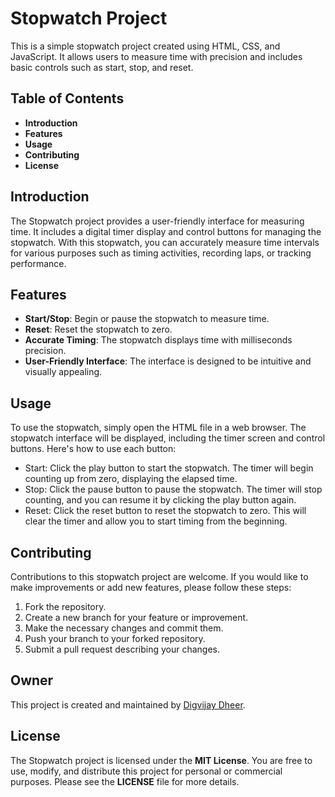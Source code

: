 # Stopwatch Project

This is a simple stopwatch project created using HTML, CSS, and JavaScript. It allows users to measure time with precision and includes basic controls such as start, stop, and reset.

## Table of Contents

- **Introduction**
- **Features**
- **Usage**
- **Contributing**
- **License**

## Introduction

The Stopwatch project provides a user-friendly interface for measuring time. It includes a digital timer display and control buttons for managing the stopwatch. With this stopwatch, you can accurately measure time intervals for various purposes such as timing activities, recording laps, or tracking performance.

## Features

- **Start/Stop**: Begin or pause the stopwatch to measure time.
- **Reset**: Reset the stopwatch to zero.
- **Accurate Timing**: The stopwatch displays time with milliseconds precision.
- **User-Friendly Interface**: The interface is designed to be intuitive and visually appealing.

## Usage

To use the stopwatch, simply open the HTML file in a web browser. The stopwatch interface will be displayed, including the timer screen and control buttons. Here's how to use each button:

- Start: Click the play button to start the stopwatch. The timer will begin counting up from zero, displaying the elapsed time.
- Stop: Click the pause button to pause the stopwatch. The timer will stop counting, and you can resume it by clicking the play button again.
- Reset: Click the reset button to reset the stopwatch to zero. This will clear the timer and allow you to start timing from the beginning.

## Contributing

Contributions to this stopwatch project are welcome. If you would like to make improvements or add new features, please follow these steps:

1. Fork the repository.
2. Create a new branch for your feature or improvement.
3. Make the necessary changes and commit them.
4. Push your branch to your forked repository.
5. Submit a pull request describing your changes.

## Owner

This project is created and maintained by [Digvijay Dheer](https://digvijaydheer.github.io/stopwatch_by-digvijaydheer/).

## License

The Stopwatch project is licensed under the **MIT License**. You are free to use, modify, and distribute this project for personal or commercial purposes. Please see the **LICENSE** file for more details.
